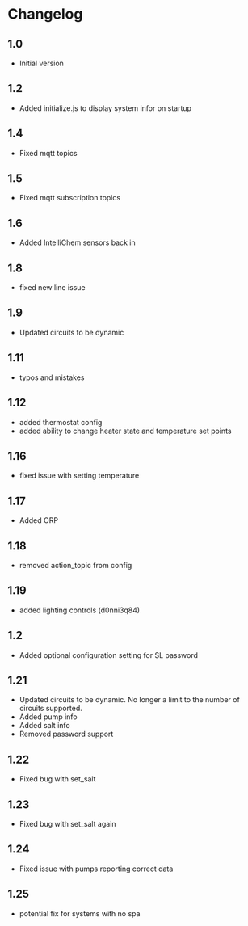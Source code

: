 # Changelog

## 1.0
- Initial version

## 1.2
- Added initialize.js to display system infor on startup

## 1.4
- Fixed mqtt topics

## 1.5
- Fixed mqtt subscription topics

## 1.6
- Added IntelliChem sensors back in

## 1.8
- fixed new line issue

## 1.9
- Updated circuits to be dynamic

## 1.11
- typos and mistakes

## 1.12
- added thermostat config
- added ability to change heater state and temperature set points

## 1.16
- fixed issue with setting temperature

## 1.17
- Added ORP

## 1.18
- removed action_topic from config

## 1.19
- added lighting controls (d0nni3q84)

## 1.2
- Added optional configuration setting for SL password

## 1.21
- Updated circuits to be dynamic.  No longer a limit to the number of circuits supported.
- Added pump info
- Added salt info
- Removed password support

## 1.22
- Fixed bug with set_salt

## 1.23
- Fixed bug with set_salt again

## 1.24
- Fixed issue with pumps reporting correct data

## 1.25
- potential fix for systems with no spa